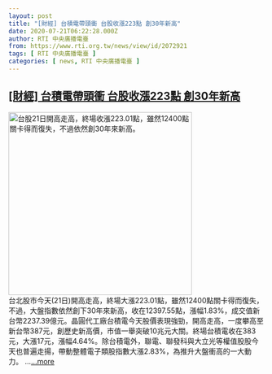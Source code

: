 ```yaml
---
layout: post
title: "[財經] 台積電帶頭衝 台股收漲223點 創30年新高"
date: 2020-07-21T06:22:28.000Z
author: RTI 中央廣播電臺
from: https://www.rti.org.tw/news/view/id/2072921
tags: [ RTI 中央廣播電臺 ]
categories: [ news, RTI 中央廣播電臺 ]
---
```

<!--1595312548000-->
[[財經] 台積電帶頭衝 台股收漲223點 創30年新高](https://www.rti.org.tw/news/view/id/2072921)
------

<div>
<img src="https://static.rti.org.tw/assets/thumbnails/2020/07/21/20200721000045M.jpg" width="360" alt="台股21日開高走高，終場收漲223.01點，雖然12400點關卡得而復失，不過依然創30年來新高。" title="台股21日開高走高，終場收漲223.01點，雖然12400點關卡得而復失，不過依然創30年來新高。"><br>台北股市今天(21日)開高走高，終場大漲223.01點，雖然12400點關卡得而復失，不過，大盤指數依然創下30年來新高，收在12397.55點，漲幅1.83%，成交值新台幣2237.39億元。晶圓代工廠台積電今天股價表現強勁，開高走高，一度攀高至新台幣387元，創歷史新高價，市值一舉突破10兆元大關。終場台積電收在383元，大漲17元，漲幅4.64%。除台積電外，聯電、聯發科與大立光等權值股股今天也普遍走揚，帶動整體電子類股指數大漲2.83%，為推升大盤衝高的一大動力。&nbsp;...<a target="_blank" href="https://www.rti.org.tw/news/view/id/2072921">...more</a>
</div>
